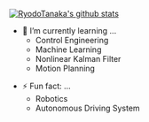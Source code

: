 [![RyodoTanaka's github stats](https://github-readme-stats.vercel.app/api?username=Ramune6110)](https://github.com/anuraghazra/github-readme-stats)

<!--- 🔭 I’m currently working on ... -->
- 🌱 I’m currently learning ...
  - Control Engineering
  - Machine Learning
  - Nonlinear Kalman Filter
  - Motion Planning
<!--- - 👯 I’m looking to collaborate on ...
- 🤔 I’m looking for help with ...
- 💬 Ask me about ...
- 📫 How to reach me: ...
- 😄 Pronouns: ... -->
- ⚡ Fun fact: ...
  - Robotics
  - Autonomous Driving System

